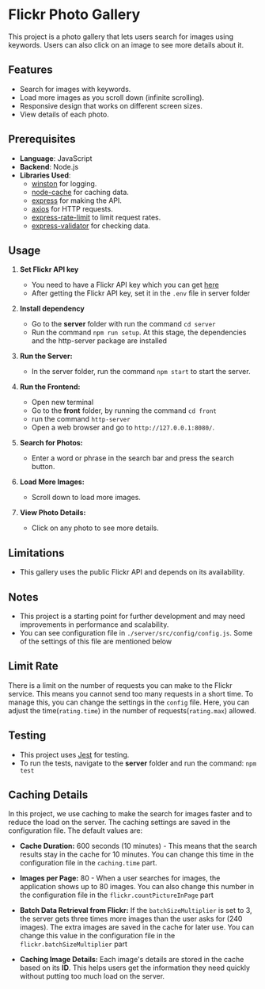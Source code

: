 # Flickr Photo Gallery
This project is a photo gallery that lets users search for images using keywords. Users can also click on an image to see more details about it.

## Features
- Search for images with keywords.
- Load more images as you scroll down (infinite scrolling).
- Responsive design that works on different screen sizes.
- View details of each photo.

## Prerequisites
- **Language**: JavaScript
- **Backend**: Node.js
- **Libraries Used**:
  - [winston](https://www.npmjs.com/package/winston) for logging.
  - [node-cache](https://www.npmjs.com/package/node-cache) for caching data.
  - [express](https://expressjs.com/) for making the API.
  - [axios](https://axios-http.com/) for HTTP requests.
  - [express-rate-limit](https://www.npmjs.com/package/express-rate-limit) to limit request rates.
  - [express-validator](https://express-validator.github.io/docs/) for checking data.

## Usage
1. **Set Flickr API key**
   - You need to have a Flickr API key which you can get [here](https://www.flickr.com/services/api/misc.api_keys.html)
   - After getting the Flickr API key, set it in the `.env` file in server folder

2. **Install dependency**
   - Go to the **server** folder with run the command `cd server`
   - Run the command `npm run setup`. At this stage, the dependencies and the http-server package are installed

3. **Run the Server:**
   - In the server folder, run the command `npm start` to start the server.

4. **Run the Frontend:** 
    - Open new terminal
    - Go to the **front** folder, by running the command `cd front`
    - run the command `http-server`
    - Open a web browser and go to `http://127.0.0.1:8080/`.

5. **Search for Photos:**
   - Enter a word or phrase in the search bar and press the search button.

6. **Load More Images:**
   - Scroll down to load more images.

7. **View Photo Details:**
   - Click on any photo to see more details.


## Limitations
- This gallery uses the public Flickr API and depends on its availability. 


## Notes
- This project is a starting point for further development and may need improvements in performance and scalability.
- You can see configuration file in  `./server/src/config/config.js`. Some of the settings of this file are mentioned below


## Limit Rate
There is a limit on the number of requests you can make to the Flickr service. This means you cannot send too many requests in a short time. To manage this, you can change the settings in the `config` file. Here, you can adjust the time(`rating.time`) in the number of requests(`rating.max`) allowed.

## Testing
- This project uses [Jest](https://jestjs.io/) for testing.
- To run the tests, navigate to the **server** folder and run the command: `npm test`

## Caching Details

In this project, we use caching to make the search for images faster and to reduce the load on the server. The caching settings are saved in the configuration file. The default values are:

- **Cache Duration:** 600 seconds (10 minutes) - This means that the search results stay in the cache for 10 minutes. You can change this time in the configuration file in the `caching.time` part.

- **Images per Page:** 80 - When a user searches for images, the application shows up to 80 images. You can also change this number in the configuration file in the `flickr.countPictureInPage` part

- **Batch Data Retrieval from Flickr:** If the `batchSizeMultiplier` is set to 3, the server gets three times more images than the user asks for (240 images). The extra images are saved in the cache for later use. You can change this value in the configuration file in the `flickr.batchSizeMultiplier` part

- **Caching Image Details:** Each image's details are stored in the cache based on its **ID**. This helps users get the information they need quickly without putting too much load on the server.

